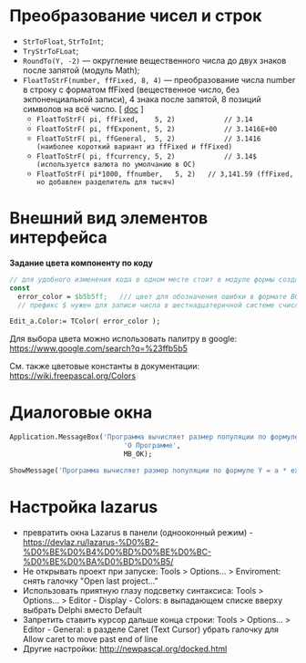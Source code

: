 # Преобразование чисел и строк
- `StrToFloat`, `StrToInt`;
- `TryStrToFLoat`;
- `RoundTo(Y, -2)` — округление вещественного числа до двух знаков после запятой (модуль Math);
- `FloatToStrF(number, ffFixed, 8, 4)` — преобразование числа number в строку с форматом ffFixed (вещественное число, без экпоненциальной записи), 4 знака после запятой, 8 позиций символов на всё число.  [ [doc](https://www.freepascal.org/docs-html/rtl/sysutils/floattostrf.html) ]
  - `FloatToStrF( pi, ffFixed,    5, 2)            // 3.14`
  - `FloatToStrF( pi, ffExponent, 5, 2)            // 3.1416E+00`
  - `FloatToStrF( pi, ffGeneral,  5, 2)            // 3.1416   (наиболее короткий вариант из ffFixed и ffFixed)`
  - `FloatToStrF( pi, ffcurrency, 5, 2)            // 3.14$    (используется валюта по умолчанию в ОС)`
  - `FloatToStrF( pi*1000, ffnumber,   5, 2)   // 3,141.59 (ffFixed, но добавлен разделитель для тысяч)`

# Внешний вид элементов интерфейса

**Задание цвета компоненту по коду**

```pascal
// для удобного изменения кода в одном месте стоит в модуле формы создать константу цвета
const
  error_color = $b5b5ff;   /// цвет для обозначения ошибки в формате BGR (не RGB!)
  // префикс $ нужен для записи числа в шестнадцатеричной системе счисления

Edit_a.Color:= TColor( error_color );
```

Для выбора цвета можно использовать палитру в google: https://www.google.com/search?q=%23ffb5b5

См. также цветовые константы в документации: https://wiki.freepascal.org/Colors


# Диалоговые окна
```pascal
Application.MessageBox('Программа вычисляет размер популяции по формуле Y = a * exp (t / tau ).  Автор: ... ',    // содержимое окна
                            'О Программе',                                                                              // заголовок окна
                            MB_OK);                                           // какие кнопки показывать

ShowMessage('Программа вычисляет размер популяции по формуле Y = a * exp (t / tau ).   Автор: ... ');
```


# Настройка lazarus
- превратить окна Lazarus в панели (однооконный режим) - https://devlaz.ru/lazarus-%D0%B2-%D0%BE%D0%B4%D0%BD%D0%BE%D0%BC-%D0%BE%D0%BA%D0%BD%D0%B5/
- Не открывать проект при запуске: Tools > Options... > Enviroment: снять галочку "Open last project..."
- Использовать приятную глазу подсветку синтаксиса: Tools > Options... > Editor - Display - Colors: в выпадающем списке вверху выбрать Delphi вместо Default
- Запретить ставить курсор дальше конца строки: Tools > Options... > Editor - General: в разделе Caret (Text Cursor) убрать галочку для Allow caret to move past end of line
- Другие настройки: http://newpascal.org/docked.html
